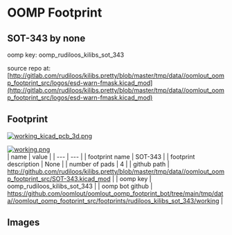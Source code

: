# OOMP Footprint  
## SOT-343  by none  
  
oomp key: oomp_rudiloos_kilibs_sot_343  
  
source repo at: [http://gitlab.com/rudiloos/kilibs.pretty/blob/master/tmp/data//oomlout_oomp_footprint_src/logos/esd-warn-fmask.kicad_mod](http://gitlab.com/rudiloos/kilibs.pretty/blob/master/tmp/data//oomlout_oomp_footprint_src/logos/esd-warn-fmask.kicad_mod)  
## Footprint  
  
[![working_kicad_pcb_3d.png](working_kicad_pcb_3d_600.png)](working_kicad_pcb_3d.png)  
  
[![working.png](working_600.png)](working.png)  
| name | value | 
| --- | --- | 
| footprint name | SOT-343 | 
| footprint description | None | 
| number of pads | 4 | 
| github path | http://github.com/rudiloos/kilibs.pretty/blob/master/tmp/data//oomlout_oomp_footprint_src/SOT-343.kicad_mod | 
| oomp key | oomp_rudiloos_kilibs_sot_343 | 
| oomp bot github | https://github.com/oomlout/oomlout_oomp_footprint_bot/tree/main/tmp/data//oomlout_oomp_footprint_src/footprints/rudiloos_kilibs_sot_343/working | 
## Images  
